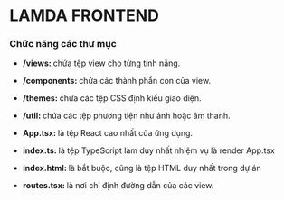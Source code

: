 # LAMDA FRONTEND

### Chức năng các thư mục

- <b>/views: </b> chứa tệp view cho từng tính năng.
- <b>/components: </b> chứa các thành phần con của view.
- <b>/themes: </b> chứa các tệp CSS định kiểu giao diện.
- <b>/util: </b> chứa các tệp phương tiện như ảnh hoặc âm thanh.


- <b>App.tsx: </b> là tệp React cao nhất của ứng dụng.
- <b>index.ts: </b> là tệp TypeScript làm duy nhất nhiệm vụ là render App.tsx
- <b>index.html: </b> là bắt buộc, cũng là tệp HTML duy nhất trong dự án
- <b>routes.tsx: </b> là nơi chỉ định đường dẫn của các view.

